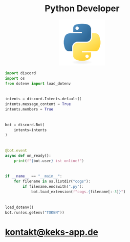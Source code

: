 <div align="center">
  <h1>Python Developer</h1>
  <a href="https://www.python.org" target="_blank">
    <img src="https://raw.githubusercontent.com/devicons/devicon/master/icons/python/python-original.svg" alt="python" width="150" height="150"/>
  </a>
</div>

```python
import discord
import os
from dotenv import load_dotenv


intents = discord.Intents.default()
intents.message_content = True
intents.members = True


bot = discord.Bot(
    intents=intents
)


@bot.event
async def on_ready():
    print(f"{bot.user} ist online!")


if __name__ == "__main__":
    for filename in os.listdir("cogs"):
        if filename.endswith(".py"):
            bot.load_extension(f"cogs.{filename[:-3]}")


load_dotenv()
bot.run(os.getenv("TOKEN"))
```
# kontakt@keks-app.de

